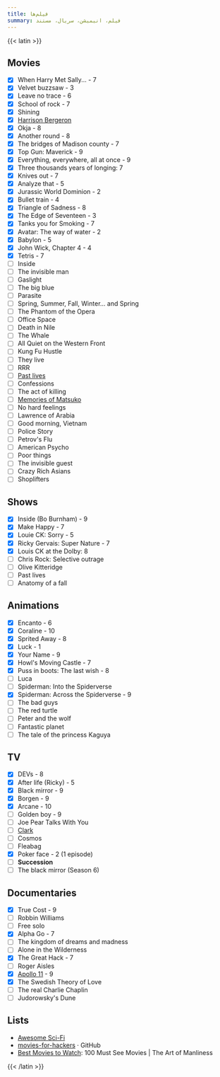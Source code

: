 ```yaml
---
title: فیلم‌ها
summary: فیلم، انیمیشن، سریال، مستند
---
```


{{< latin >}}

## Movies
- [X] When Harry Met Sally... - 7
- [X] Velvet buzzsaw - 3
- [X] Leave no trace - 6
- [X] School of rock - 7
- [X] Shining
- [X] [Harrison Bergeron](https://vimeo.com/325695626)
- [X] Okja - 8
- [X] Another round - 8
- [X] The bridges of Madison county - 7
- [X] Top Gun: Maverick - 9
- [X] Everything, everywhere, all at once - 9
- [X] Three thousands years of longing: 7
- [X] Knives out - 7
- [X] Analyze that - 5
- [X] Jurassic World Dominion - 2
- [X] Bullet train - 4
- [X] Triangle of Sadness - 8
- [X] The Edge of Seventeen - 3
- [X] Tanks you for Smoking - 7
- [X] Avatar: The way of water - 2
- [X] Babylon - 5
- [X] John Wick, Chapter 4 - 4
- [X] Tetris - 7
- [ ] Inside
- [ ] The invisible man
- [ ] Gaslight
- [ ] The big blue
- [ ] Parasite
- [ ] Spring, Summer, Fall, Winter... and Spring
- [ ] The Phantom of the Opera
- [ ] Office Space
- [ ] Death in Nile
- [ ] The Whale
- [ ] All Quiet on the Western Front
- [ ] Kung Fu Hustle
- [ ] They live
- [ ] RRR
- [ ] [Past lives](https://www.youtube.com/watch?v=kA244xewjcI)
- [ ] Confessions
- [ ] The act of killing
- [ ] [Memories of Matsuko](https://en.m.wikipedia.org/wiki/Memories_of_Matsuko)
- [ ] No hard feelings
- [ ] Lawrence of Arabia
- [ ] Good morning, Vietnam
- [ ] Police Story
- [ ] Petrov's Flu
- [ ] American Psycho
- [ ] Poor things
- [ ] The invisible guest
- [ ] Crazy Rich Asians
- [ ] Shoplifters

## Shows
- [X] Inside (Bo Burnham) - 9
- [X] Make Happy - 7
- [X] Louie CK: Sorry - 5
- [X] Ricky Gervais: Super Nature - 7
- [X] Louis CK at the Dolby: 8
- [ ] Chris Rock: Selective outrage
- [ ] Olive Kitteridge
- [ ] Past lives
- [ ] Anatomy of a fall

## Animations
- [X] Encanto - 6
- [X] Coraline - 10
- [X] Sprited Away - 8
- [X] Luck - 1
- [X] Your Name - 9
- [X] Howl's Moving Castle - 7
- [X] Puss in boots: The last wish - 8
- [ ] Luca
- [ ] Spiderman: Into the Spiderverse
- [X] Spiderman: Across the Spiderverse - 9
- [ ] The bad guys
- [ ] The red turtle
- [ ] Peter and the wolf
- [ ] Fantastic planet
- [ ] The tale of the princess Kaguya

## TV

- [X] DEVs - 8
- [X] After life (Ricky) - 5
- [X] Black mirror - 9
- [X] Borgen - 9
- [X] Arcane - 10
- [ ] Golden boy - 9
- [ ] Joe Pear Talks With You
- [ ] [Clark](https://www.imdb.com/title/tt12304420/)
- [ ] Cosmos
- [ ] Fleabag
- [X] Poker face - 2 (1 episode)
- [ ] **Succession**
- [ ] The black mirror (Season 6)

## Documentaries

- [X] True Cost - 9
- [ ] Robbin Williams
- [ ] Free solo
- [X] Alpha Go - 7
- [ ] The kingdom of dreams and madness
- [ ] Alone in the Wilderness
- [X] The Great Hack - 7
- [ ] Roger Aisles
- [X] [Apollo 11](https://www.youtube.com/watch?v=3Co8Z8BQgWc) - 9
- [X] The Swedish Theory of Love
- [ ] The real Charlie Chaplin
- [ ] Judorowsky's Dune

## Lists

- [Awesome Sci-Fi](https://github.com/sindresorhus/awesome-scifi)
- [movies-for-hackers](https://github.com/k4m4/movies-for-hackers/blob/master/readme.md) · GitHub
- [Best Movies to Watch](https://www.artofmanliness.com/articles/100-must-see-movies/): 100 Must See Movies | The Art of Manliness

{{< /latin >}}

